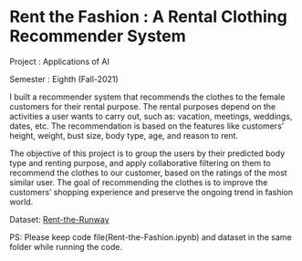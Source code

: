 # Rent the Fashion : A Rental Clothing Recommender System

Project   : Applications of AI

Semester  : Eighth (Fall-2021)


I built a recommender system that recommends the clothes to the female customers for their rental purpose. The rental purposes depend on the activities a user wants to carry out, such as: vacation, meetings, weddings, dates, etc. The recommendation is based on the features like customers’ height, weight, bust size, body type, age, and reason to rent. 

The objective of this project is to group the users by their predicted body type and renting purpose, and apply collaborative filtering on them to recommend the clothes to our customer, based on the ratings of the most similar user. The goal of recommending the clothes is to improve the customers’ shopping experience and preserve the ongoing trend in fashion world.

Dataset: [Rent-the-Runway](http://deepx.ucsd.edu/public/jmcauley/renttherunway/renttherunway_final_data.json.gz)

PS: Please keep code file(Rent-the-Fashion.ipynb) and dataset in the same folder while running the code.
